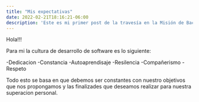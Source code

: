 ```yaml
---
title: "Mis expectativas"
date: 2022-02-21T18:16:21-06:00
description: 'Este es mi primer post de la travesía en la Misión de Backend con Node JS de Launch X.'
---
```


Hola!!!

Para mi la cultura de desarrollo de software es lo siguiente:

-Dedicacion
-Constancia
-Autoaprendisaje
-Resilencia
-Compañerismo
-Respeto

Todo esto se basa en que debemos ser constantes con nuestro objetivos que nos propongamos y las finalizades que deseamos realizar para nuestra superacion personal.
